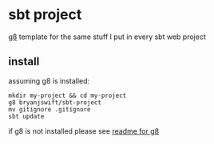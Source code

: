 # sbt project

[g8](http://github.com/n8han/giter8) template for the same stuff I put in every
sbt web project

## install

assuming g8 is installed:

    mkdir my-project && cd my-project
    g8 bryanjswift/sbt-project
    mv gitignore .gitignore
    sbt update

if g8 is not installed please see [readme for g8](http://github.com/n8han/giter8#readme)